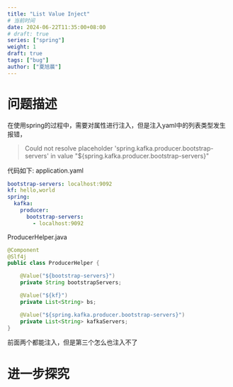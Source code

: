 ```yaml
---
title: "List Value Inject"
# 当前时间
date: 2024-06-22T11:35:00+08:00
# draft: true
series: ["spring"]
weight: 1
draft: true
tags: ["bug"]
author: ["夏旭晨"]
---
```

# 问题描述
在使用spring的过程中，需要对属性进行注入，但是注入yaml中的列表类型发生报错，
> Could not resolve placeholder 'spring.kafka.producer.bootstrap-servers' in value "${spring.kafka.producer.bootstrap-servers}"

代码如下:
application.yaml
```yaml
bootstrap-servers: localhost:9092
kf: hello,world
spring:
  kafka:
    producer:
      bootstrap-servers:
        - localhost:9092
```
ProducerHelper.java
```java
@Component
@Slf4j
public class ProducerHelper {

    @Value("${bootstrap-servers}")
    private String bootstrapServers;

    @Value("${kf}")
    private List<String> bs;

    @Value("${spring.kafka.producer.bootstrap-servers}")
    private List<String> kafkaServers;
}
```
前面两个都能注入，但是第三个怎么也注入不了
# 进一步探究